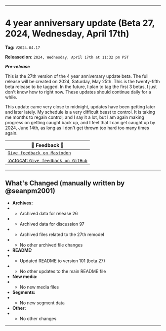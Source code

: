 
***

# 4 year anniversary update (Beta 27, 2024, Wednesday, April 17th)

**Tag:** `V2024.04.17`

**Released on:** `2024, Wednesday, April 17th at 11:32 pm PST`

***Pre-release***

This is the 27th version of the 4 year anniversary update beta. The full release will be created on 2024, Saturday, May 25th. This is the twenty-fifth beta release to be tagged. In the future, I plan to tag the first 3 betas, I just don't know how to right now. These updates should continue daily for a while.

This update came very close to midnight, updates have been getting later and later lately. My schedule is a very difficult beast to control. It is taking me months to regain control, and I say it a lot, but I am again making progress on getting caught back up, and I feel that I can get caught up by 2024, June 14th, as long as I don't get thrown too hard too many times again.

| 📣️ Feedback 💬️ |
|---|
| [`Give feedback on Mastodon`](https://techhub.social/deck/@seanpm2001/112237731368032617) |
| [:octocat: `Give feedback on GitHub`](https://github.com/seanpm2001/seanpm2001/discussions/98/) |

---

## What's Changed (manually written by @seanpm2001)

- **Archives:**
- - Archived data for release 26
- - Archived data for discussion 97
- - Archived files related to the 27th remodel
- - No other archived file changes
- **README:**
- - Updated README to version 101 (beta 27)
- - No other updates to the main README file
- **New media:**
- - No new media files
- **Segments:**
- - No new segment data
- **Other:**
- - No other changes

***
